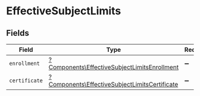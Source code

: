 # EffectiveSubjectLimits


## Fields

| Field                                                                                                         | Type                                                                                                          | Required                                                                                                      | Description                                                                                                   |
| ------------------------------------------------------------------------------------------------------------- | ------------------------------------------------------------------------------------------------------------- | ------------------------------------------------------------------------------------------------------------- | ------------------------------------------------------------------------------------------------------------- |
| `enrollment`                                                                                                  | [?Components\EffectiveSubjectLimitsEnrollment](../../Models/Components/EffectiveSubjectLimitsEnrollment.md)   | :heavy_minus_sign:                                                                                            | N/A                                                                                                           |
| `certificate`                                                                                                 | [?Components\EffectiveSubjectLimitsCertificate](../../Models/Components/EffectiveSubjectLimitsCertificate.md) | :heavy_minus_sign:                                                                                            | N/A                                                                                                           |